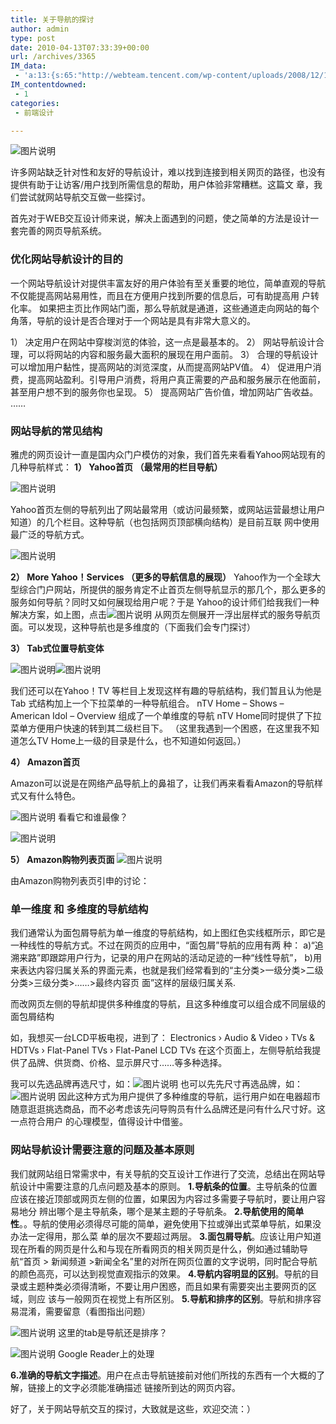 ```yaml
---
title: 关于导航的探讨
author: admin
type: post
date: 2010-04-13T07:33:39+00:00
url: /archives/3365
IM_data:
 - 'a:13:{s:65:"http://webteam.tencent.com/wp-content/uploads/2008/12/156_001.jpg";s:67:"http://blog.haohtml.com/wp-content/uploads/2011/04/f01e_156_001.jpg";s:65:"http://webteam.tencent.com/wp-content/uploads/2008/12/156_002.jpg";s:67:"http://blog.haohtml.com/wp-content/uploads/2011/04/a010_156_002.jpg";s:65:"http://webteam.tencent.com/wp-content/uploads/2008/12/156_003.jpg";s:67:"http://blog.haohtml.com/wp-content/uploads/2011/04/65c4_156_003.jpg";s:65:"http://webteam.tencent.com/wp-content/uploads/2008/12/156_004.jpg";s:67:"http://blog.haohtml.com/wp-content/uploads/2011/04/45ca_156_004.jpg";s:65:"http://webteam.tencent.com/wp-content/uploads/2008/12/156_005.jpg";s:67:"http://blog.haohtml.com/wp-content/uploads/2011/04/7cb8_156_005.jpg";s:65:"http://webteam.tencent.com/wp-content/uploads/2008/12/156_006.jpg";s:67:"http://blog.haohtml.com/wp-content/uploads/2011/04/dc30_156_006.jpg";s:65:"http://webteam.tencent.com/wp-content/uploads/2008/12/156_007.jpg";s:67:"http://blog.haohtml.com/wp-content/uploads/2011/04/33e2_156_007.jpg";s:65:"http://webteam.tencent.com/wp-content/uploads/2008/12/156_008.jpg";s:67:"http://blog.haohtml.com/wp-content/uploads/2011/04/08f9_156_008.jpg";s:65:"http://webteam.tencent.com/wp-content/uploads/2008/12/156_009.jpg";s:67:"http://blog.haohtml.com/wp-content/uploads/2011/04/a3f4_156_009.jpg";s:65:"http://webteam.tencent.com/wp-content/uploads/2008/12/156_010.jpg";s:67:"http://blog.haohtml.com/wp-content/uploads/2011/04/b5e3_156_010.jpg";s:65:"http://webteam.tencent.com/wp-content/uploads/2008/12/156_011.jpg";s:67:"http://blog.haohtml.com/wp-content/uploads/2011/04/1bcb_156_011.jpg";s:65:"http://webteam.tencent.com/wp-content/uploads/2008/12/156_012.jpg";s:67:"http://blog.haohtml.com/wp-content/uploads/2011/04/9750_156_012.jpg";s:65:"http://webteam.tencent.com/wp-content/uploads/2008/12/156_013.jpg";s:67:"http://blog.haohtml.com/wp-content/uploads/2011/04/2698_156_013.jpg";}'
IM_contentdowned:
 - 1
categories:
 - 前端设计

---
```

![图片说明](http://webteam.tencent.com/wp-content/uploads/2008/12/156_001.jpg)

许多网站缺乏针对性和友好的导航设计，难以找到连接到相关网页的路径，也没有提供有助于让访客/用户找到所需信息的帮助，用户体验非常糟糕。这篇文 章，我们尝试就网站导航交互做一些探讨。

首先对于WEB交互设计师来说，解决上面遇到的问题，使之简单的方法是设计一套完善的网页导航系统。

### 优化网站导航设计的目的

一个网站导航设计对提供丰富友好的用户体验有至关重要的地位，简单直观的导航不仅能提高网站易用性，而且在方便用户找到所要的信息后，可有助提高用 户转化率。
如果把主页比作网站门面，那么导航就是通道，这些通道走向网站的每个角落，导航的设计是否合理对于一个网站是具有非常大意义的。

1） 决定用户在网站中穿梭浏览的体验，这一点是最基本的。
2） 网站导航设计合理，可以将网站的内容和服务最大面积的展现在用户面前。
3） 合理的导航设计可以增加用户黏性，提高网站的浏览深度，从而提高网站PV值。
4） 促进用户消费，提高网站盈利。引导用户消费，将用户真正需要的产品和服务展示在他面前，甚至用户想不到的服务你也呈现。
5） 提高网站广告价值，增加网站广告收益。
……

### 网站导航的常见结构

雅虎的网页设计一直是国内众门户模仿的对象，我们首先来看看Yahoo网站现有的几种导航样式：
**1） Yahoo首页 （最常用的栏目导航）**

![图片说明](http://webteam.tencent.com/wp-content/uploads/2008/12/156_002.jpg)

Yahoo首页左侧的导航列出了网站最常用（或访问最频繁，或网站运营最想让用户知道）的几个栏目。这种导航（也包括网页顶部横向结构）是目前互联 网中使用最广泛的导航方式。

![图片说明](http://webteam.tencent.com/wp-content/uploads/2008/12/156_003.jpg)

**2） More Yahoo！Services （更多的导航信息的展现）**
Yahoo作为一个全球大型综合门户网站，所提供的服务肯定不止首页左侧导航显示的那几个，那么更多的服务如何导航？同时又如何展现给用户呢？于是 Yahoo的设计师们给我我们一种解决方案，如上图，点击![图片说明](http://webteam.tencent.com/wp-content/uploads/2008/12/156_004.jpg) 从网页左侧展开一浮出层样式的服务导航页面。可以发现，这种导航也是多维度的（下面我们会专门探讨）

**3） Tab式位置导航变体**

![图片说明](http://webteam.tencent.com/wp-content/uploads/2008/12/156_005.jpg)![图片说明](http://webteam.tencent.com/wp-content/uploads/2008/12/156_006.jpg)

我们还可以在Yahoo！TV 等栏目上发现这样有趣的导航结构，我们暂且认为他是Tab 式结构加上一个下拉菜单的一种导航组合。
nTV Home – Shows – American Idol – Overview 组成了一个单维度的导航
nTV Home同时提供了下拉菜单方便用户快速的转到其二级栏目下。
（这里我遇到一个困惑，在这里我不知道怎么TV Home上一级的目录是什么，也不知道如何返回。）

**4） Amazon首页**

Amazon可以说是在网络产品导航上的鼻祖了，让我们再来看看Amazon的导航样式又有什么特色。

![图片说明](http://webteam.tencent.com/wp-content/uploads/2008/12/156_007.jpg)
看看它和谁最像？

![图片说明](http://webteam.tencent.com/wp-content/uploads/2008/12/156_008.jpg)

**5） Amazon购物列表页面**
![图片说明](http://webteam.tencent.com/wp-content/uploads/2008/12/156_009.jpg)

由Amazon购物列表页引申的讨论：

### 单一维度 和 多维度的导航结构

我们通常认为面包屑导航为单一维度的导航结构，如上图红色实线框所示，即它是一种线性的导航方式。不过在网页的应用中，“面包屑”导航的应用有两 种：
a)“追溯来路”即跟踪用户行为，记录的用户在网站的活动足迹的一种“线性导航”，
b)用来表达内容归属关系的界面元素，也就是我们经常看到的“主分类>一级分类>二级分类>三级分类>……>最终内容页 面”这样的层级归属关系.

而改网页左侧的导航却提供多种维度的导航，且这多种维度可以组合成不同层级的面包屑结构

如，我想买一台LCD平板电视，进到了：
Electronics › Audio & Video › TVs & HDTVs › Flat-Panel TVs › Flat-Panel LCD TVs
在这个页面上，左侧导航给我提供了品牌、供货商、价格、显示屏尺寸……等多种选择。

我可以先选品牌再选尺寸，如：![图片说明](http://webteam.tencent.com/wp-content/uploads/2008/12/156_010.jpg)
也可以先先尺寸再选品牌，如：![图片说明](http://webteam.tencent.com/wp-content/uploads/2008/12/156_011.jpg)
因此这种方式为用户提供了多种维度的导航，运行用户如在电器超市随意逛逛挑选商品，而不必考虑该先问导购员有什么品牌还是问有什么尺寸好。这一点符合用户 的心理模型，值得设计中借鉴。

### 网站导航设计需要注意的问题及基本原则

我们就网站组日常需求中，有关导航的交互设计工作进行了交流，总结出在网站导航设计中需要注意的几点问题及基本的原则。
**1.导航条的位置**。主导航条的位置应该在接近顶部或网页左侧的位置，如果因为内容过多需要子导航时，要让用户容易地分 辨出哪个是主导航条，哪个是某主题的子导航条。
**2.导航使用的简单性**。。导航的使用必须得尽可能的简单，避免使用下拉或弹出式菜单导航，如果没办法一定得用，那么菜 单的层次不要超过两层。
**3.面包屑导航**。应该让用户知道现在所看的网页是什么和与现在所看网页的相关网页是什么，例如通过辅助导航“首页 > 新闻频道 >新闻全名”里的对所在网页位置的文字说明，同时配合导航的颜色高亮，可以达到视觉直观指示的效果。
**4.导航内容明显的区别**。导航的目录或主题种类必须得清晰，不要让用户困惑，而且如果有需要突出主要网页的区域，则应 该与一般网页在视觉上有所区别。
**5.导航和排序的区别**。导航和排序容易混淆，需要留意（看图指出问题）

![图片说明](http://webteam.tencent.com/wp-content/uploads/2008/12/156_012.jpg)
这里的tab是导航还是排序？

![图片说明](http://webteam.tencent.com/wp-content/uploads/2008/12/156_013.jpg)
Google Reader上的处理

**6.准确的导航文字描述**。用户在点击导航链接前对他们所找的东西有一个大概的了解，链接上的文字必须能准确描述 链接所到达的网页内容。

好了，关于网站导航交互的探讨，大致就是这些，欢迎交流：）